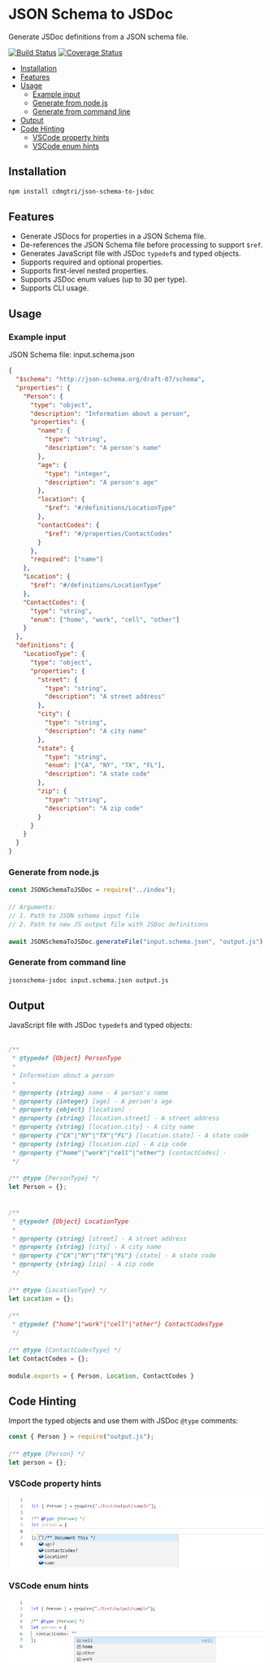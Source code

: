 
# JSON Schema to JSDoc

Generate JSDoc definitions from a JSON schema file.

[![Build Status](https://travis-ci.org/cdmgtri/json-schema-to-jsdoc.svg?branch=dev)](https://travis-ci.org/cdmgtri/json-schema-to-jsdoc)
[![Coverage Status](https://coveralls.io/repos/github/cdmgtri/json-schema-to-jsdoc/badge.svg?branch=dev)](https://coveralls.io/github/cdmgtri/json-schema-to-jsdoc?branch=dev)

- [Installation](#installation)
- [Features](#features)
- [Usage](#usage)
  - [Example input](#example-input)
  - [Generate from node.js](#generate-from-nodejs)
  - [Generate from command line](#generate-from-command-line)
- [Output](#output)
- [Code Hinting](#code-hinting)
  - [VSCode property hints](#vscode-property-hints)
  - [VSCode enum hints](#vscode-enum-hints)

## Installation

```bash
npm install cdmgtri/json-schema-to-jsdoc
```

## Features

- Generate JSDocs for properties in a JSON Schema file.
- De-references the JSON Schema file before processing to support `$ref`.
- Generates JavaScript file with JSDoc `typedef`s and typed objects.
- Supports required and optional properties.
- Supports first-level nested properties.
- Supports JSDoc enum values (up to 30 per type).
- Supports CLI usage.

## Usage

### Example input

JSON Schema file: input.schema.json

```json
{
  "$schema": "http://json-schema.org/draft-07/schema",
  "properties": {
    "Person": {
      "type": "object",
      "description": "Information about a person",
      "properties": {
        "name": {
          "type": "string",
          "description": "A person's name"
        },
        "age": {
          "type": "integer",
          "description": "A person's age"
        },
        "location": {
          "$ref": "#/definitions/LocationType"
        },
        "contactCodes": {
          "$ref": "#/properties/ContactCodes"
        }
      },
      "required": ["name"]
    },
    "Location": {
      "$ref": "#/definitions/LocationType"
    },
    "ContactCodes": {
      "type": "string",
      "enum": ["home", "work", "cell", "other"]
    }
  },
  "definitions": {
    "LocationType": {
      "type": "object",
      "properties": {
        "street": {
          "type": "string",
          "description": "A street address"
        },
        "city": {
          "type": "string",
          "description": "A city name"
        },
        "state": {
          "type": "string",
          "enum": ["CA", "NY", "TX", "FL"],
          "description": "A state code"
        },
        "zip": {
          "type": "string",
          "description": "A zip code"
        }
      }
    }
  }
}
```

### Generate from node.js

```js
const JSONSchemaToJSDoc = require("../index");

// Arguments:
// 1. Path to JSON schema input file
// 2. Path to new JS output file with JSDoc definitions

await JSONSchemaToJSDoc.generateFile("input.schema.json", "output.js");
```

### Generate from command line

```bash
jsonschema-jsdoc input.schema.json output.js
```

## Output

JavaScript file with JSDoc `typedef`s and typed objects:

```js

/**
 * @typedef {Object} PersonType
 *
 * Information about a person
 *
 * @property {string} name - A person's name
 * @property {integer} [age] - A person's age
 * @property {object} [location] -
 * @property {string} [location.street] - A street address
 * @property {string} [location.city] - A city name
 * @property {"CA"|"NY"|"TX"|"FL"} [location.state] - A state code
 * @property {string} [location.zip] - A zip code
 * @property {"home"|"work"|"cell"|"other"} [contactCodes] -
 */

/** @type {PersonType} */
let Person = {};


/**
 * @typedef {Object} LocationType
 *
 * @property {string} [street] - A street address
 * @property {string} [city] - A city name
 * @property {"CA"|"NY"|"TX"|"FL"} [state] - A state code
 * @property {string} [zip] - A zip code
 */

/** @type {LocationType} */
let Location = {};

/**
 * @typedef {"home"|"work"|"cell"|"other"} ContactCodesType
 */

/** @type {ContactCodesType} */
let ContactCodes = {};

module.exports = { Person, Location, ContactCodes }
```

## Code Hinting

Import the typed objects and use them with JSDoc `@type` comments:

```js
const { Person } = require("output.js");

/** @type {Person} */
let person = {};
```

### VSCode property hints

![Example Intellisense in VS Code](assets/vscode-intellisense.png)

### VSCode enum hints

![Example Intellisense in VS Code for enums](assets/vscode-intellisense-enums.png)

